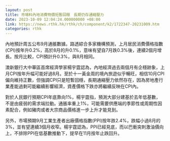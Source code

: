 ```yaml
---
layout: post
title: 市場料內地消費物價短暫回穩　長期仍存通縮壓力
date: 2023-10-09 12:04:24.000000000 +08:00
link: https://news.rthk.hk/rthk/ch/component/k2/1722347-20231009.htm
categories: rthk
---
```


內地預計周五公布9月通脹數據。路透綜合多家機構預測，上月居民消費價格指數(CPI)按年升0.2%，高於8月的升0.1%，意味有望自7月跌0.3%後，連續2個月增長。按月比較，CPI預計升0.3%，與8月相同。

澳新銀行大中華區首席經濟學家楊宇霆認為，內地經濟過去兩個月有企穩跡象，上月CPI按年升幅可能好過8月。至於十一黃金周的境內旅遊似乎暢旺，相信10月CPI偏向維持正數，但強調CPI只是短暫回穩，長期通縮壓力依然存在，因為房地產行業產能過剩可能繼續影響經濟，資產價格下跌亦將繼續反映在CPI內。

對於人民銀行預期CPI年底靠向1%，楊宇霆指，預測大部分建基於去年低基數，不是由疲弱的需求端拉動。通脹率重上1%，可能需要供應端的季節性或周期性因素配合，例如豬肉或者大宗商品價格進一步上升才能見到。

另外，市場預期9月工業生產者出廠價格指數(PPI)按年跌2.4%，跌幅小過8月的3%，並有望連續3個月收窄。楊宇霆認為，PPI已經見底，而以巴衝突刺激油價向上，不排除PPI在低基數推動下，提早在11月按年止跌回升。
